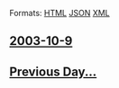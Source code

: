 
Formats: [HTML](2003/10/9/index.html)  [JSON](2003/10/9/index.json)  [XML](2003/10/9/index.xml)  

## [2003-10-9](/news/2003/10/9/index.md)

## [Previous Day...](/news/2003/10/8/index.md)


